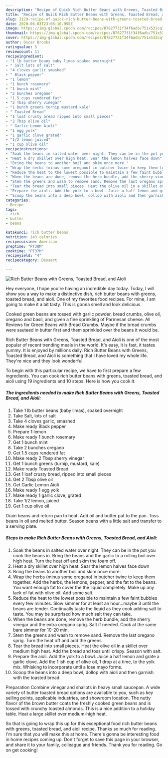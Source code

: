```yaml
---
description: "Recipe of Quick Rich Butter Beans with Greens, Toasted Bread, and Aioli"
title: "Recipe of Quick Rich Butter Beans with Greens, Toasted Bread, and Aioli"
slug: 2129-recipe-of-quick-rich-butter-beans-with-greens-toasted-bread-and-aioli
date: 2020-06-03T23:08:10.955Z
image: https://img-global.cpcdn.com/recipes/87827731f34f6adb/751x532cq70/rich-butter-beans-with-greens-toasted-bread-and-aioli-recipe-main-photo.jpg
thumbnail: https://img-global.cpcdn.com/recipes/87827731f34f6adb/751x532cq70/rich-butter-beans-with-greens-toasted-bread-and-aioli-recipe-main-photo.jpg
cover: https://img-global.cpcdn.com/recipes/87827731f34f6adb/751x532cq70/rich-butter-beans-with-greens-toasted-bread-and-aioli-recipe-main-photo.jpg
author: Oscar Brooks
ratingvalue: 5
reviewcount: 11
recipeingredient:
- "1 lb butter beans baby limas soaked overnight"
- " Salt lots of salt"
- "4 cloves garlic smashed"
- " Black pepper"
- "1 lemon"
- "1 bunch rosemary"
- "1 bunch mint"
- "2 bunches oregano"
- "1.5 cups rendered fat"
- "2 Tbsp sherry vinegar"
- "1 bunch greens turnip mustard kale"
- " Toasted Bread"
- "1 loaf crusty bread ripped into small pieces"
- "2 Tbsp olive oil"
- " Garlic Lemon Aioli"
- "1 egg yolk"
- "1 garlic clove grated"
- "1/2 lemon juiced"
- "1 cup olive oil"
recipeinstructions:
- "Soak the beans in salted water over night. They can be in the pot you cook the beans in. Bring the beans and the garlic to a rolling boil over high heat. Turn the heat off and skim the foam off."
- "Heat a dry skillet over high heat. Sear the lemon halves face down"
- "Bring the beans to another boil and skim once more."
- "Wrap the herbs (minus some oregano) in butcher twine to keep them together. Add the herbs, the lemons, pepper, and the fat to the beans. You want enough fat to cover the the liquid completely. Make up any lack of fat with olive oil. Add some salt."
- "Reduce the heat to the lowest possible to maintain a few faint bubbles every few minutes. Slow simmer for at least an hour...maybe 3 until the beans are tender. Continually taste the liquid as they cook adding salt to taste. You may be surprised how much salt they can take."
- "When the beans are done, remove the herb bundle, add the sherry vinegar and the extra oregano sprig. Salt if needed. Cook at the same bare simmer for 10-20 min."
- "Stem the greens and wash to remove sand. Remove the last oregano sprig. Turn the heat off and add the greens."
- "Tear the bread into small pieces. Heat the olive oil in a skillet over medium high heat. Add the bread and toss until crispy. Season with salt."
- "Prepare the aioli. Add the yolk to a bowl. Juice a half lemon and grate a garlic clove. Add the 1 ish cup of olive oil, 1 drop at a time, to the yolk mix. Whisking to incorporate until a lose mayo forms."
- "Scoop the beans into a deep bowl, dollop with aioli and then garnish with the toasted bread."
categories:
- Recipe
tags:
- rich
- butter
- beans

katakunci: rich butter beans 
nutrition: 143 calories
recipecuisine: American
preptime: "PT38M"
cooktime: "PT37M"
recipeyield: "4"
recipecategory: Dessert

---
```



![Rich Butter Beans with Greens, Toasted Bread, and Aioli](https://img-global.cpcdn.com/recipes/87827731f34f6adb/751x532cq70/rich-butter-beans-with-greens-toasted-bread-and-aioli-recipe-main-photo.jpg)

Hey everyone, I hope you're having an incredible day today. Today, I will show you a way to make a distinctive dish, rich butter beans with greens, toasted bread, and aioli. One of my favorites food recipes. For mine, I am going to make it a bit tasty. This is gonna smell and look delicious.

Cooked green beans are tossed with garlic powder, bread crumbs, olive oil, oregano and basil, and given a fine sprinkling of Parmesan cheese. All Reviews for Green Beans with Bread Crumbs. Maybe if the bread crumbs were sauteed in butter first and them sprinkled over the beans it would be.

Rich Butter Beans with Greens, Toasted Bread, and Aioli is one of the most popular of recent trending meals in the world. It's easy, it is fast, it tastes yummy. It is enjoyed by millions daily. Rich Butter Beans with Greens, Toasted Bread, and Aioli is something that I have loved my whole life. They're nice and they look wonderful.


To begin with this particular recipe, we have to first prepare a few ingredients. You can cook rich butter beans with greens, toasted bread, and aioli using 19 ingredients and 10 steps. Here is how you cook it.

<!--inarticleads1-->

##### The ingredients needed to make Rich Butter Beans with Greens, Toasted Bread, and Aioli:

1. Take 1 lb butter beans (baby limas), soaked overnight
1. Take  Salt, lots of salt
1. Take 4 cloves garlic, smashed
1. Make ready  Black pepper
1. Prepare 1 lemon
1. Make ready 1 bunch rosemary
1. Get 1 bunch mint
1. Take 2 bunches oregano
1. Get 1.5 cups rendered fat
1. Make ready 2 Tbsp sherry vinegar
1. Get 1 bunch greens (turnip, mustard, kale)
1. Make ready  Toasted Bread
1. Get 1 loaf crusty bread, ripped into small pieces
1. Get 2 Tbsp olive oil
1. Get  Garlic Lemon Aioli
1. Make ready 1 egg yolk
1. Make ready 1 garlic clove, grated
1. Take 1/2 lemon, juiced
1. Get 1 cup olive oil


Drain beans and return pan to heat. Add oil and butter pat to the pan. Toss beans in oil and melted butter. Season beans with a little salt and transfer to a serving plate. 

<!--inarticleads2-->

##### Steps to make Rich Butter Beans with Greens, Toasted Bread, and Aioli:

1. Soak the beans in salted water over night. They can be in the pot you cook the beans in. Bring the beans and the garlic to a rolling boil over high heat. Turn the heat off and skim the foam off.
1. Heat a dry skillet over high heat. Sear the lemon halves face down
1. Bring the beans to another boil and skim once more.
1. Wrap the herbs (minus some oregano) in butcher twine to keep them together. Add the herbs, the lemons, pepper, and the fat to the beans. You want enough fat to cover the the liquid completely. Make up any lack of fat with olive oil. Add some salt.
1. Reduce the heat to the lowest possible to maintain a few faint bubbles every few minutes. Slow simmer for at least an hour...maybe 3 until the beans are tender. Continually taste the liquid as they cook adding salt to taste. You may be surprised how much salt they can take.
1. When the beans are done, remove the herb bundle, add the sherry vinegar and the extra oregano sprig. Salt if needed. Cook at the same bare simmer for 10-20 min.
1. Stem the greens and wash to remove sand. Remove the last oregano sprig. Turn the heat off and add the greens.
1. Tear the bread into small pieces. Heat the olive oil in a skillet over medium high heat. Add the bread and toss until crispy. Season with salt.
1. Prepare the aioli. Add the yolk to a bowl. Juice a half lemon and grate a garlic clove. Add the 1 ish cup of olive oil, 1 drop at a time, to the yolk mix. Whisking to incorporate until a lose mayo forms.
1. Scoop the beans into a deep bowl, dollop with aioli and then garnish with the toasted bread.


Preparation Combine vinegar and shallots in heavy small saucepan. A wide variety of butter toasted bread options are available to you, such as key selling points, applicable industries, and showroom location. The nutty flavor of the brown butter coats the freshly cooked green beans and is tossed with crunchy toasted almonds. This is a nice addition to a holiday table. Heat a large skillet over medium-high heat. 

So that is going to wrap this up for this exceptional food rich butter beans with greens, toasted bread, and aioli recipe. Thanks so much for reading. I'm sure that you will make this at home. There's gonna be interesting food in home recipes coming up. Don't forget to save this page in your browser, and share it to your family, colleague and friends. Thank you for reading. Go on get cooking!
